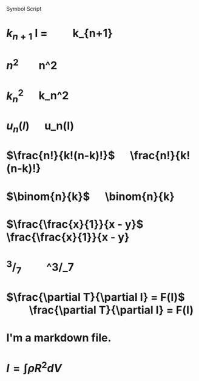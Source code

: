 Symbol	            Script

# $k_{n+1}$	I = &nbsp;&nbsp;&nbsp;&nbsp;&nbsp;&nbsp;&nbsp;&nbsp; k_{n+1}

# $n^2$&nbsp;&nbsp;&nbsp;&nbsp;&nbsp;&nbsp;&nbsp;&nbsp;n^2

# $k_n^2$	&nbsp;&nbsp;&nbsp;&nbsp; k_n^2

# $u_n(l)$ &nbsp;&nbsp;&nbsp;&nbsp; u_n(l)

# $\frac{n!}{k!(n-k)!}$	&nbsp;&nbsp;&nbsp;&nbsp; \frac{n!}{k!(n-k)!}

# $\binom{n}{k}$ &nbsp;&nbsp;&nbsp;&nbsp; \binom{n}{k}

# $\frac{\frac{x}{1}}{x - y}$	&nbsp;&nbsp;&nbsp;&nbsp;&nbsp;&nbsp;&nbsp;&nbsp; \frac{\frac{x}{1}}{x - y}

# $^3/_7$	 &nbsp;&nbsp;&nbsp;&nbsp;&nbsp;&nbsp;&nbsp;&nbsp; ^3/_7

# $\frac{\partial T}{\partial l} = F(l)$ &nbsp;&nbsp;&nbsp;&nbsp;&nbsp;&nbsp;&nbsp;&nbsp; \frac{\partial T}{\partial l} = F(l)

# I'm a markdown file.

# $I = \int \rho R^{2} dV$

